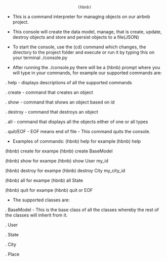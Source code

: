                                     (hbnb)

- This is a command interpreter for managing objects on our airbnb project.
- This console will create the data model, manage, that is create, update, destroy objects and store and persist objects to a file(JSON)

- To start the console, use the (cd) command which changes, the directory to the project folder and execute or run it by typing this on your terminal ./console.py

- After running the ./console.py there will be a (hbnb) prompt where you will type in your commands, for example our supported commands are:

. help - displays descriptions of all the supported commands

. create - command that creates an object

. show - command that shows an object based on id

. destroy - command that destroys an object

. all - command that displays all the objects either of one or all types

. quit/EOF - EOF means end of file - This command quits the console.

- Examples of commands:
(hbnb) help for example (hbnb) help

(hbnb) create <classname> for exampe (hbnb) create BaseModel

(hbnb) show <classname><object id> for exampe (hbnb) show User my_id

(hbnb) destroy <classname><object id> for exampe (hbnb) destroy City my_city_id

(hbnb) all <classname> for exampe (hbnb) all State

(hbnb) quit for exampe (hbnb) quit or EOF


- The supported classes are:

. BaseModel - This is the base class of all the classes whereby the rest of the classes will inherit from it.

. User

. State

. City

. Place
